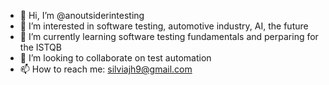 - 👋 Hi, I’m @anoutsiderintesting
- 👀 I’m interested in software testing, automotive industry, AI, the future
- 🌱 I’m currently learning software testing fundamentals and perparing for the ISTQB
- 💞️ I’m looking to collaborate on test automation 
- 📫 How to reach me: silviajh9@gmail.com

<!---
anoutsiderintesting/anoutsiderintesting is a ✨ special ✨ repository because its `README.md` (this file) appears on your GitHub profile.
You can click the Preview link to take a look at your changes.
--->
